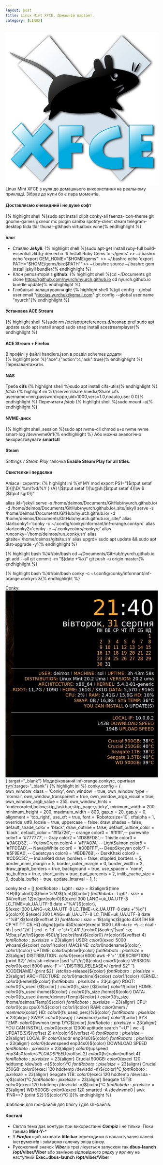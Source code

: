 ```yaml
---
layout: post
title: Linux Mint XFCE. Домашній варіант.
category: [LINUX]
---
```

![linux logo](/assets/media/xfce.svg?style=head)  
Linux Mint XFCE з нуля до домашнього використання на реальному прикладі. Зібрав до купи бо є пара моментів.<!--more-->  
#### Доставляємо очевидний і не дуже софт
{% highlight shell %}sudo apt install clipit conky-all faenza-icon-theme git gnome-games gxneur mc pidgin samba spotify-client steam telegram-desktop tilda tldr thunar-gtkhash virtualbox wine{% endhighlight %}

#### Блог
- Ставлю ***Jekyll***:
{% highlight shell %}sudo apt-get install ruby-full build-essential zlib1g-dev
echo '# Install Ruby Gems to ~/gems' >> ~/.bashrc
echo 'export GEM_HOME="$HOME/gems"' >> ~/.bashrc
echo 'export PATH="$HOME/gems/bin:$PATH"' >> ~/.bashrc
source ~/.bashrc
gem install jekyll bundler{% endhighlight %}
- Клон репозиторія з **github**:
{% highlight shell %}cd ~/Documents
git clone https://github.com/nyurch/nyurch.github.io
cd nyurch.github.io
bundle update{% endhighlight %}
- Глобальні налаштування **git**:
{% highlight shell %}git config --global user.email "nicolas.yurchuk@gmail.com"
git config --global user.name "nyurch"{% endhighlight %}

#### Установка ACE Stream
{% highlight shell %}sudo rm /etc/apt/preferences.d/nosnap.pref
sudo apt update
sudo apt install snapd
sudo snap install acestreamplayer{% endhighlight %}

#### ACE Stream + Firefox
В профілі у файлі handlers.json в розділ schemes додати  
{% highlight json %}"ace":{"action":4,"ask":true}{% endhighlight %}
Перезавантажити.

#### NAS
Треба **cifs**
{% highlight shell %}sudo apt install cifs-utils{% endhighlight %}
_fstab_
{% highlight ini %}//server/share /media/Share cifs username=nnn,password=ppp,uid=1000,vers=1.0,noauto,user 0 0{% endhighlight %}
Перечитати _fstab_
{% highlight shell %}sudo mount -a{% endhighlight %}

#### NVME-диск
{% highlight shell_session %}sudo apt nvme-cli
chmod u+s nvme
nvme smart-log /dev/nvme0n1{% endhighlight %}
Або можна аналогічно використовувати **smartctl**

#### Steam
_Settings / Steam Play_ галочка **Enable Steam Play for all titles**.

#### Свистєлки і пердєлки
Аліаси і скрипти:
{% highlight ini %}# MY mod
export PS1="\[$(tput setaf 3)\][\D{ %m/%d/%Y } \A] \[$(tput setaf 1)\]\u@\h:\[$(tput setaf 4)\]\w $ \[$(tput sgr0)\]"

alias jkl='jekyll serve -s /home/deimos/Documents/GitHub/nyurch.github.io/ -d /home/deimos/Documents/GitHub/nyurch.github.io/_site/jekyll serve -s /home/deimos/Documents/GitHub/nyurch.github.io/ -d /home/deimos/Documents/GitHub/nyurch.github.io/_site/'
alias startconky1='conky -c ~/.config/conky/informant/inf-orange.conkyrc'
alias startconky2='conky -c ~/.conkycolors/conkyrc'
alias runconky='/home/deimos/run_conky.sh'
alias gitsite='/home/deimos/gitsite.sh'
alias upgrd='sudo apt update && sudo apt dist-upgrade -y'{% endhighlight %}

{% highlight bash %}#!/bin/bash
cd ~/Documents/GitHub/nyurch.github.io
git add --all
git commit -m "$(date +%x)"
git push -u origin master{% endhighlight %}

{% highlight bash %}#!/bin/bash
conky -c ~/.config/conky/informant/inf-orange.conkyrc &{% endhighlight %}

Conky:
[![Conky](/assets/media/conky_my.jpg?style=blog "new-bash")](/assets/media/conky_my.jpg "install tcm"){:target="\_blank"}
Модифікований inf-orange.conkyrc, оригінал [тут](https://download.wsusoffline.net/ "Conky Informant"){:target="_blank"}
{% highlight ini %}
conky.config = {
own_window_class = 'Conky',
own_window = true,
own_window_type = 'normal',
own_window_transparent = true,
own_window_argb_visual = true,
own_window_argb_value = 255,
own_window_hints = 'undecorated,below,skip_taskbar,skip_pager,sticky',
minimum_width = 200, 
minimum_height = 200,
maximum_width = 800,
gap_x = 20,
gap_y = 0,
alignment = 'top_right',
use_xft = true,
font = 'Roboto:size=10',
xftalpha = 1,
override_utf8_locale = true,
uppercase = false,
draw_shades = false,
default_shade_color = 'black',
draw_outline = false,
default_outline_color = 'black',
default_color = '#ffa726',-- orange
color0 = '#ffffff',-- purewhite
color1 = '#777777',-- Gray
color2 = '#D8BFD8',-- Thistle
color3 = '#9ACD32',-- YellowGreen
color4 = '#FFA07A',-- LightSalmon
color5 = '#FFDEAD',-- NavajoWhite
color6 = '#00BFFF',-- DeepSkycyan
color7 = '#5F9EA0',-- Cadetcyan
color8 = '#BDB76B',-- DarkKhaki
color9 = '#CD5C5C',-- IndianRed
draw_borders = false,
stippled_borders = 5,
border_inner_margin = 5,
border_outer_margin = 0,
border_width = 2,
draw_graph_borders = true,
background = true,
use_spacer = 'none',
no_buffers = true,
short_units = true,
pad_percents = 2,
imlib_cache_size = 0,
double_buffer = true,
update_interval = 1,
};

conky.text = [[
${font Roboto:Light:size=82}$alignr${time %H}${color0}:${time %M}${font}${color}
${font Roboto:Light:size=34}${voffset 12}$alignr${color0}${execi 300 LANG=uk_UA.UTF-8 LC_TIME=uk_UA.UTF-8 date +"%A"}${color},\
 ${execi 300 LANG=uk_UA.UTF-8 LC_TIME=uk_UA.UTF-8 date +"%d"}\
${color0} ${execi 300 LANG=uk_UA.UTF-8 LC_TIME=uk_UA.UTF-8 date +"%B"}${font}${voffset 2}
${font Mono:size=18}${alignc}${goto 450}ПН ВВ СР ЧТ ПТ СБ НД
${alignc}${goto 450}${color}${execpi 1800 LAR=`date +%-d`; ncal -bh | sed '2d' | sed -e '1d' -e 's/\<'$LAR'\>/${color0}&${color}/' | sed ':a;N;$!ba;s/\n/\n${goto 450}/g'}${color}${font}${color0}
${hr}${color}${voffset 4}
${font Roboto:pixelsize=23}${alignr} USER: ${color0}${execi 5000 whoami}${color} ${color1}I${color} MACHINE: ${color0}$nodename${color} ${color1}I${color} UPTIME: ${color0}$uptime${color}
${font Roboto:pixelsize=23}${alignr} DISTRIBUTION: ${color0}${execi 6000 awk -F'=' '/DESCRIPTION/ {print $2}' /etc/lsb-release |sed 's/"//g'}${color} ${color1}I${color} VERSION: ${color0}${execi 6000 awk -F'=' '/DISTRIB_RELEASE=/ {printf $2" "} /CODENAME/ {print $2}' /etc/lsb-release}${color}
${font Roboto:pixelsize=23}${alignr} ARCHITECTURE: ${color0}${machine}${color} ${color1}I${color} KERNEL: ${color0}${kernel}${color}
${font Roboto:pixelsize=23}${alignr} ROOT: ${color0}${fs_used /}${color} / ${color0}${fs_size /}${color} ${color1}I${color} HOME: ${color0}${fs_used /home}${color} / ${color0}${fs_size /home}${color} DATA: ${color0}${fs_used /home/deimos/Temp}${color} / ${color0}${fs_size /home/deimos/Temp}${color}
${font Roboto:pixelsize=23}${alignr} CPU: ${color0}${cpu cpu0}%${color} ${color1}I${color} RAM: ${color0}$mem / $memmax${color} HD: ${color0}${fs_used_perc}%${color}
${font Roboto:pixelsize=23}${alignr} SWAP: ${color0}${swap} / ${swapmax}${color} ${color1}I${color} SYS TEMP: ${color0}${hwmon temp 1}°C${color}
${font Roboto:pixelsize=23}${alignr} YOU CAN INSTALL ${color0}${execpi 12000 aptitude search "~U" | wc -l} UPDATE(S)${voffset 2}
${hr}${color}${voffset 4}
${font Roboto:pixelsize=23}${alignr} LOCAL IP: ${color0}${addr enp34s0}${color}
${font Roboto:pixelsize=23}${alignr} ${color0}${downspeed enp34s0}${color} DOWNLOAD SPEED
${font Roboto:pixelsize=23}${alignr} ${color0}${upspeed enp34s0}${color} UPLOAD SPEED${voffset 2}
${color0}${hr}${color}${voffset 4}
${font Roboto:pixelsize=23}${alignr} Crucial 500GB: ${color0}${execi 120 hddtemp /dev/sdb -n}${color}°C
${font Roboto:pixelsize=23}${alignr} Crucial 250GB: ${color0}${execi 120 hddtemp /dev/sdd -n}${color}°C
${font Roboto:pixelsize=23}${alignr} Seagate 1TB: ${color0}${execi 120 hddtemp /dev/sda -n}${color}°C
${font Roboto:pixelsize=23}${alignr} Seagate 1.5TB: ${color0}${execi 120 hddtemp /dev/sdd -n}${color}°C
${font Roboto:pixelsize=23}${alignr} WD 500GB: ${color0}${execi 120 smartctl -A /dev/nvme0 | awk 'FNR==7 {print $2}'}${color}°C
]]{% endhighlight %}

Шаблони для md-файлів для блогу і для sh-файлів.

#### Костилі
- Світла тема дає контури при використанні ***Compiz*** і не тільки. Поки тавимо **Mint-Y-***
- У ***Firefox*** щоб заховати **title bar** переходимо в налаштування панелі інструментів і знімаємо галочку зліва внизу.
- Рукожопний значок ***Viber*** в треї лікується запуском так **dbus-launch /opt/viber/Viber** або заміною відповідного рядку у ярлику на наступний
**Exec=dbus-launch /opt/viber/Viber**
